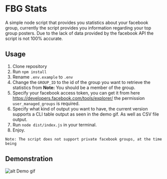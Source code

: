 # FBG Stats
A simple node script that provides you statistics about your facebook group, currently the script provides you information regarding your top group posters. Due to the lack of data provided by the facebook API the script is not 100% accurate.

## Usage
1.  Clone repository
2.  Run `npm install`
3.  Rename `.env.example` to `.env`
4.  Change the `GROUP_ID` to the id of the group you want to retrieve the statistics from
    **Note:** You should be a member of the group.
5.  Specify your facebook access token, you can get it from here https://developers.facebook.com/tools/explorer/ the permission `user_managed_groups` is required.
6.  Specify what kind of output you want to have, the current version supports a CLI table output as seen in the demo gif. As well as CSV file output.
7.  Run `node dist/index.js` in your terminal.
8.  Enjoy.

```Note: The script does not support private facebook groups, at the time being```

## Demonstration
![alt Demo gif](demo.gif)
